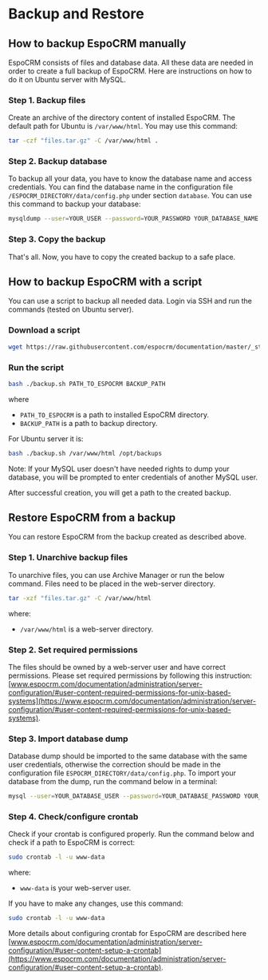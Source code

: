 # Backup and Restore

## How to backup EspoCRM manually

EspoCRM consists of files and database data. All these data are needed in order to create a full backup of EspoCRM. Here are instructions on how to do it on Ubuntu server with MySQL.

### Step 1. Backup files

Create an archive of the directory content of installed EspoCRM. The default path for Ubuntu is `/var/www/html`. You may use this command:

```bash
tar -czf "files.tar.gz" -C /var/www/html .
```

### Step 2. Backup database

To backup all your data, you have to know the database name and access credentials. You can find the database name in the configuration file `/ESPOCRM_DIRECTORY/data/config.php` under section `database`. You can use this command to backup your database:

```bash
mysqldump --user=YOUR_USER --password=YOUR_PASSWORD YOUR_DATABASE_NAME > "db.sql"
```

### Step 3. Copy the backup

That's all. Now, you have to copy the created backup to a safe place.


## How to backup EspoCRM with a script

You can use a script to backup all needed data. Login via SSH and run the commands (tested on Ubuntu server).

### Download a script

```bash
wget https://raw.githubusercontent.com/espocrm/documentation/master/_static/scripts/backup.sh
```

### Run the script

```bash
bash ./backup.sh PATH_TO_ESPOCRM BACKUP_PATH
```
where
 * `PATH_TO_ESPOCRM` is a path to installed EspoCRM directory.
 * `BACKUP_PATH` is a path to backup directory.

For Ubuntu server it is:

```bash
bash ./backup.sh /var/www/html /opt/backups
```

Note: If your MySQL user doesn't have needed rights to dump your database, you will be prompted to enter credentials of another MySQL user.

After successful creation, you will get a path to the created backup.

## Restore EspoCRM from a backup

You can restore EspoCRM from the backup created as described above.

### Step 1. Unarchive backup files

To unarchive files, you can use Archive Manager or run the below command. Files need to be placed in the web-server directory.

```bash
tar -xzf "files.tar.gz" -C /var/www/html
```
where:
 * `/var/www/html` is a web-server directory.

### Step 2. Set required permissions

The files should be owned by a web-server user and have correct permissions. Please set required permissions by following this instruction: [www.espocrm.com/documentation/administration/server-configuration/#user-content-required-permissions-for-unix-based-systems](https://www.espocrm.com/documentation/administration/server-configuration/#user-content-required-permissions-for-unix-based-systems).

### Step 3. Import database dump

Database dump should be imported to the same database with the same user credentials, otherwise the correction should be made in the configuration file `ESPOCRM_DIRECTORY/data/config.php`. To import your database from the dump, run the command below in a terminal:

```bash
mysql --user=YOUR_DATABASE_USER --password=YOUR_DATABASE_PASSWORD YOUR_DATABASE_NAME < db.sql
```

### Step 4. Check/configure crontab

Check if your crontab is configured properly. Run the command below and check if a path to EspoCRM is correct:

```bash
sudo crontab -l -u www-data
```
where:
 * `www-data` is your web-server user.

If you have to make any changes, use this command:

```bash
sudo crontab -l -u www-data
```

More details about configuring crontab for EspoCRM are described here [www.espocrm.com/documentation/administration/server-configuration/#user-content-setup-a-crontab](https://www.espocrm.com/documentation/administration/server-configuration/#user-content-setup-a-crontab).
